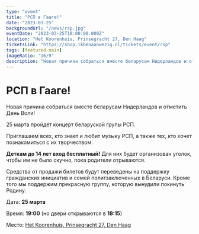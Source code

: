 ```yaml
---
type: "event"
title: "РСП в Гааге!"
date: "2023-03-25"
backgroundUrl: "/news/rsp.jpg"
eventDate: "2023-03-25T18:00:00.000Z"
location: "Het Koorenhuis, Prinsegracht 27, Den Haag"
ticketsLink: "https://shop.ikbenaanwezig.nl/tickets/event/rsp"
tags: [featured-main]
imageRatio: "16/9"
description: "Новая причина собраться вместе беларусам Нидерландов и отметить День Воли! 25 марта пройдёт концерт беларуской групы РСП"
---
```


# РСП в Гааге!

Новая причина собраться вместе беларусам Нидерландов и отметить День Воли!

25 марта пройдёт концерт беларуской групы РСП.

Приглашаем всех, кто знает и любит музыку РСП, а также тех, кто хочет познакомиться с их творчеством.

**Деткам до 14 лет вход бесплатный!** Для них будет организован уголок, чтобы им не было скучно, пока родители отрываются.

Средства от продажи билетов будут переведены на поддержку гражданских инициатив и семей политзаключенных в Беларуси. Кроме того мы поддержим прекрасную группу, которую вынудили покинуть Родину.

Дата: **25 марта**

Время: **19:00** (но двери открываются в **18:15**)

Место: [Het Koorenhuis, Prinsegracht 27, Den Haag](https://goo.gl/maps/hJdLL7w4avxfryfR9)
